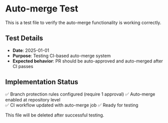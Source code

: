 # Auto-merge Test

This is a test file to verify the auto-merge functionality is working correctly.

## Test Details

- **Date**: 2025-01-01
- **Purpose**: Testing CI-based auto-merge system
- **Expected behavior**: PR should be auto-approved and auto-merged after CI passes

## Implementation Status

✅ Branch protection rules configured (require 1 approval)
✅ Auto-merge enabled at repository level  
✅ CI workflow updated with auto-merge job
✅ Ready for testing

This file will be deleted after successful testing.
